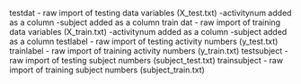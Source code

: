 testdat - raw import of testing data variables (X_test.txt)
    -activitynum added as a column
    -subject added as a column
train dat - raw import of training data variables (X_train.txt)
    -activitynum added as a column
    -subject added as a column
testlabel - raw import of testing activity numbers (y_test.txt)
trainlabel - raw import of training activity numbers (y_train.txt)
testsubject - raw import of testing subject numbers (subject_test.txt)
trainsubject - raw import of training subject numbers (subject_train.txt)

